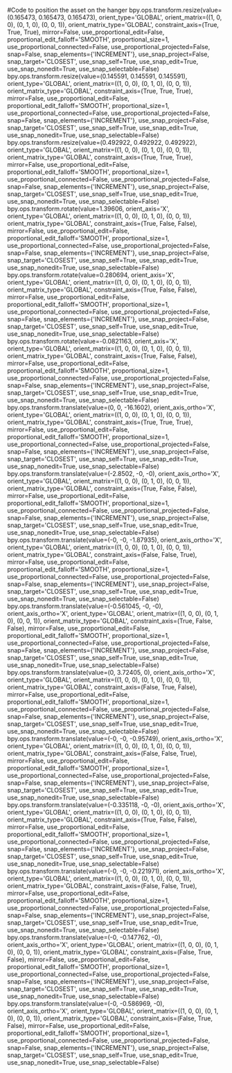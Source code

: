 #Code to position the asset on the hanger
bpy.ops.transform.resize(value=(0.165473, 0.165473, 0.165473), orient_type='GLOBAL', orient_matrix=((1, 0, 0), (0, 1, 0), (0, 0, 1)), orient_matrix_type='GLOBAL', constraint_axis=(True, True, True), mirror=False, use_proportional_edit=False, proportional_edit_falloff='SMOOTH', proportional_size=1, use_proportional_connected=False, use_proportional_projected=False, snap=False, snap_elements={'INCREMENT'}, use_snap_project=False, snap_target='CLOSEST', use_snap_self=True, use_snap_edit=True, use_snap_nonedit=True, use_snap_selectable=False)
bpy.ops.transform.resize(value=(0.145591, 0.145591, 0.145591), orient_type='GLOBAL', orient_matrix=((1, 0, 0), (0, 1, 0), (0, 0, 1)), orient_matrix_type='GLOBAL', constraint_axis=(True, True, True), mirror=False, use_proportional_edit=False, proportional_edit_falloff='SMOOTH', proportional_size=1, use_proportional_connected=False, use_proportional_projected=False, snap=False, snap_elements={'INCREMENT'}, use_snap_project=False, snap_target='CLOSEST', use_snap_self=True, use_snap_edit=True, use_snap_nonedit=True, use_snap_selectable=False)
bpy.ops.transform.resize(value=(0.492922, 0.492922, 0.492922), orient_type='GLOBAL', orient_matrix=((1, 0, 0), (0, 1, 0), (0, 0, 1)), orient_matrix_type='GLOBAL', constraint_axis=(True, True, True), mirror=False, use_proportional_edit=False, proportional_edit_falloff='SMOOTH', proportional_size=1, use_proportional_connected=False, use_proportional_projected=False, snap=False, snap_elements={'INCREMENT'}, use_snap_project=False, snap_target='CLOSEST', use_snap_self=True, use_snap_edit=True, use_snap_nonedit=True, use_snap_selectable=False)
bpy.ops.transform.rotate(value=1.39606, orient_axis='X', orient_type='GLOBAL', orient_matrix=((1, 0, 0), (0, 1, 0), (0, 0, 1)), orient_matrix_type='GLOBAL', constraint_axis=(True, False, False), mirror=False, use_proportional_edit=False, proportional_edit_falloff='SMOOTH', proportional_size=1, use_proportional_connected=False, use_proportional_projected=False, snap=False, snap_elements={'INCREMENT'}, use_snap_project=False, snap_target='CLOSEST', use_snap_self=True, use_snap_edit=True, use_snap_nonedit=True, use_snap_selectable=False)
bpy.ops.transform.rotate(value=0.280694, orient_axis='X', orient_type='GLOBAL', orient_matrix=((1, 0, 0), (0, 1, 0), (0, 0, 1)), orient_matrix_type='GLOBAL', constraint_axis=(True, False, False), mirror=False, use_proportional_edit=False, proportional_edit_falloff='SMOOTH', proportional_size=1, use_proportional_connected=False, use_proportional_projected=False, snap=False, snap_elements={'INCREMENT'}, use_snap_project=False, snap_target='CLOSEST', use_snap_self=True, use_snap_edit=True, use_snap_nonedit=True, use_snap_selectable=False)
bpy.ops.transform.rotate(value=-0.0821163, orient_axis='X', orient_type='GLOBAL', orient_matrix=((1, 0, 0), (0, 1, 0), (0, 0, 1)), orient_matrix_type='GLOBAL', constraint_axis=(True, False, False), mirror=False, use_proportional_edit=False, proportional_edit_falloff='SMOOTH', proportional_size=1, use_proportional_connected=False, use_proportional_projected=False, snap=False, snap_elements={'INCREMENT'}, use_snap_project=False, snap_target='CLOSEST', use_snap_self=True, use_snap_edit=True, use_snap_nonedit=True, use_snap_selectable=False)
bpy.ops.transform.translate(value=(0, 0, -16.1602), orient_axis_ortho='X', orient_type='GLOBAL', orient_matrix=((1, 0, 0), (0, 1, 0), (0, 0, 1)), orient_matrix_type='GLOBAL', constraint_axis=(True, True, True), mirror=False, use_proportional_edit=False, proportional_edit_falloff='SMOOTH', proportional_size=1, use_proportional_connected=False, use_proportional_projected=False, snap=False, snap_elements={'INCREMENT'}, use_snap_project=False, snap_target='CLOSEST', use_snap_self=True, use_snap_edit=True, use_snap_nonedit=True, use_snap_selectable=False)
bpy.ops.transform.translate(value=(-2.8502, -0, -0), orient_axis_ortho='X', orient_type='GLOBAL', orient_matrix=((1, 0, 0), (0, 1, 0), (0, 0, 1)), orient_matrix_type='GLOBAL', constraint_axis=(True, False, False), mirror=False, use_proportional_edit=False, proportional_edit_falloff='SMOOTH', proportional_size=1, use_proportional_connected=False, use_proportional_projected=False, snap=False, snap_elements={'INCREMENT'}, use_snap_project=False, snap_target='CLOSEST', use_snap_self=True, use_snap_edit=True, use_snap_nonedit=True, use_snap_selectable=False)
bpy.ops.transform.translate(value=(-0, -0, -1.87935), orient_axis_ortho='X', orient_type='GLOBAL', orient_matrix=((1, 0, 0), (0, 1, 0), (0, 0, 1)), orient_matrix_type='GLOBAL', constraint_axis=(False, False, True), mirror=False, use_proportional_edit=False, proportional_edit_falloff='SMOOTH', proportional_size=1, use_proportional_connected=False, use_proportional_projected=False, snap=False, snap_elements={'INCREMENT'}, use_snap_project=False, snap_target='CLOSEST', use_snap_self=True, use_snap_edit=True, use_snap_nonedit=True, use_snap_selectable=False)
bpy.ops.transform.translate(value=(-0.561045, -0, -0), orient_axis_ortho='X', orient_type='GLOBAL', orient_matrix=((1, 0, 0), (0, 1, 0), (0, 0, 1)), orient_matrix_type='GLOBAL', constraint_axis=(True, False, False), mirror=False, use_proportional_edit=False, proportional_edit_falloff='SMOOTH', proportional_size=1, use_proportional_connected=False, use_proportional_projected=False, snap=False, snap_elements={'INCREMENT'}, use_snap_project=False, snap_target='CLOSEST', use_snap_self=True, use_snap_edit=True, use_snap_nonedit=True, use_snap_selectable=False)
bpy.ops.transform.translate(value=(0, 3.72405, 0), orient_axis_ortho='X', orient_type='GLOBAL', orient_matrix=((1, 0, 0), (0, 1, 0), (0, 0, 1)), orient_matrix_type='GLOBAL', constraint_axis=(False, True, False), mirror=False, use_proportional_edit=False, proportional_edit_falloff='SMOOTH', proportional_size=1, use_proportional_connected=False, use_proportional_projected=False, snap=False, snap_elements={'INCREMENT'}, use_snap_project=False, snap_target='CLOSEST', use_snap_self=True, use_snap_edit=True, use_snap_nonedit=True, use_snap_selectable=False)
bpy.ops.transform.translate(value=(-0, -0, -0.95749), orient_axis_ortho='X', orient_type='GLOBAL', orient_matrix=((1, 0, 0), (0, 1, 0), (0, 0, 1)), orient_matrix_type='GLOBAL', constraint_axis=(False, False, True), mirror=False, use_proportional_edit=False, proportional_edit_falloff='SMOOTH', proportional_size=1, use_proportional_connected=False, use_proportional_projected=False, snap=False, snap_elements={'INCREMENT'}, use_snap_project=False, snap_target='CLOSEST', use_snap_self=True, use_snap_edit=True, use_snap_nonedit=True, use_snap_selectable=False)
bpy.ops.transform.translate(value=(-0.335118, -0, -0), orient_axis_ortho='X', orient_type='GLOBAL', orient_matrix=((1, 0, 0), (0, 1, 0), (0, 0, 1)), orient_matrix_type='GLOBAL', constraint_axis=(True, False, False), mirror=False, use_proportional_edit=False, proportional_edit_falloff='SMOOTH', proportional_size=1, use_proportional_connected=False, use_proportional_projected=False, snap=False, snap_elements={'INCREMENT'}, use_snap_project=False, snap_target='CLOSEST', use_snap_self=True, use_snap_edit=True, use_snap_nonedit=True, use_snap_selectable=False)
bpy.ops.transform.translate(value=(-0, -0, -0.221971), orient_axis_ortho='X', orient_type='GLOBAL', orient_matrix=((1, 0, 0), (0, 1, 0), (0, 0, 1)), orient_matrix_type='GLOBAL', constraint_axis=(False, False, True), mirror=False, use_proportional_edit=False, proportional_edit_falloff='SMOOTH', proportional_size=1, use_proportional_connected=False, use_proportional_projected=False, snap=False, snap_elements={'INCREMENT'}, use_snap_project=False, snap_target='CLOSEST', use_snap_self=True, use_snap_edit=True, use_snap_nonedit=True, use_snap_selectable=False)
bpy.ops.transform.translate(value=(-0, -0.147762, -0), orient_axis_ortho='X', orient_type='GLOBAL', orient_matrix=((1, 0, 0), (0, 1, 0), (0, 0, 1)), orient_matrix_type='GLOBAL', constraint_axis=(False, True, False), mirror=False, use_proportional_edit=False, proportional_edit_falloff='SMOOTH', proportional_size=1, use_proportional_connected=False, use_proportional_projected=False, snap=False, snap_elements={'INCREMENT'}, use_snap_project=False, snap_target='CLOSEST', use_snap_self=True, use_snap_edit=True, use_snap_nonedit=True, use_snap_selectable=False)
bpy.ops.transform.translate(value=(-0, -0.586969, -0), orient_axis_ortho='X', orient_type='GLOBAL', orient_matrix=((1, 0, 0), (0, 1, 0), (0, 0, 1)), orient_matrix_type='GLOBAL', constraint_axis=(False, True, False), mirror=False, use_proportional_edit=False, proportional_edit_falloff='SMOOTH', proportional_size=1, use_proportional_connected=False, use_proportional_projected=False, snap=False, snap_elements={'INCREMENT'}, use_snap_project=False, snap_target='CLOSEST', use_snap_self=True, use_snap_edit=True, use_snap_nonedit=True, use_snap_selectable=False)
